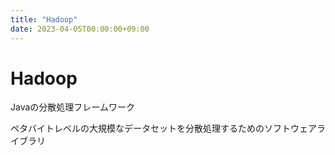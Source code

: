 ```yaml
---
title: "Hadoop"
date: 2023-04-05T00:00:00+09:00
---
```

# Hadoop

Javaの分散処理フレームワーク

ペタバイトレベルの大規模なデータセットを分散処理するためのソフトウェアライブラリ